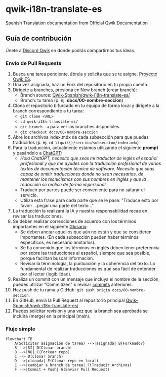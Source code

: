 # qwik-i18n-translate-es
Spanish Translation documentation from Official Qwik Documentation

## Guía de contribución

Únete a [Discord Qwik](https://qwik.builder.io/chat) en donde podrás compartirnos tus ideas.

### Envío de Pull Requests

1. Busca una tarea pendiente, ábrela y solicita que se te asigne. [Proyecto Qwik ES](https://github.com/orgs/Qwik-Spanish/projects/4/views/1).
2. Una vez asignada, haz un Fork del repositorio en tu propia cuenta.
3. Dirígete a branches, presiona en New branch (crear branch):
    * Branch source: [Qwik-Spanish/qwik-i18n-translate-es/](https://github.com/Qwik-Spanish/qwik-i18n-translate-es/)
    * Branch: tu tarea (p. ej. **docs/00-nombre-seccion**)
4. Clona el repositorio bifurcado en tu equipo de forma local y dirígete a la branch correspondiente a tu tarea:
    * `git clone <URL>`
    * `cd qwik-i18n-translate-es/`
    * `git branch -a` para ver las branches disponibles.
    * `git checkout docs/00-nombre-seccion`
6. Abre los archivos index.mdx de cada subsección para que puedas traducirlos (p. ej. `cd \(qwik\)/seccion/subseccion/index.mdx`)
7. Para la traducción, actualmente estamos utilizando el siguiente **prompt** y pasándolo a [ChatGPT](https://chat.openai.com/):
    * *Hola ChatGPT, necesito que seas mi traductor de inglés al español profesional y que me ayudes con la traducción profesional de varios textos de documentación técnica de software. Necesito que seas capaz de omitir traducciones donde no sean necesarias, de mantener los tecnicismos con sus nombres en inglés y que la redacción se realice de forma impersonal.*
    * Traducir por partes puede ser conveniente para no saturar el servicio.
    * Utiliza esta frase para cada parte que se le pase: "Traduce esto por favor: ...pegar una parte del texto..."
8. La traducción la realizará la IA y nuestra responsabilidad recae en revisar las traducciones.
9. Se deben realizar correcciones de acuerdo con los términos importantes en el siguiente [Glosario](https://docs.google.com/spreadsheets/d/1awVY8MFN2pQK5ID2FM8SPMF11ks8qCk_oAdCJH7ObE0/edit#gid=0):
    * Se deben anotar aquellos que aún no están y que se consideren importantes. (En cada subsección pueden haber términos específicos, es necesario anotarlos).
    * Se ha convenido que los términos en inglés deben tener preferencia por sobre las traducciones al español, siempre que sea posible, porque facilitan buscar información.
    * Revisar la términología, la puntuación y la coherencia del texto. Lo fundamental de realizar traducciones es que sea fácil de entender por el lector (legibilidad).
10. Realiza un commit con un mensaje que incluya el nombre de la sección, puedes utilizar "Commitizen" o revisar [commits](https://github.com/Qwik-Spanish/qwik-i18n-translate-es/commits/main) anteriores.
11. Haz push de tu rama a GitHub: `git push origin docs/00-nombre-seccion`.
12. En GitHub, envía la Pull Request al repositorio principal [Qwik-Spanish/qwik-i18n-translate-es/](https://github.com/Qwik-Spanish/qwik-i18n-translate-es/).
13. Puedes solicitar revisión y una vez que la branch sea aprobada se incluirá (merge) en la principal (main).

### Flujo simple

```mermaid
flowchart TB
    A(Solicitar asignación de tarea) -->|asignada| B{Forkeado?}
    B -->|SÍ| D(Clonar branch)
    B -->|NO| C(Forkear repo)
    C --> D(Clonar branch)
    D -->|clonada| E(Clonar repo en local)
    E -->|cambiar a branch de tarea| F(Traducir Archivos)
    F -->|Commit + Push| G(Enviar Pull Request)
```